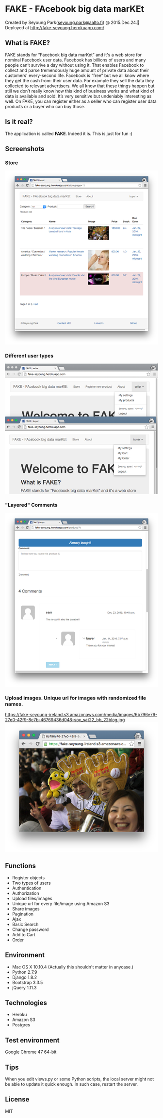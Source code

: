 # FAKE - FAcebook big data marKEt
Created by Seyoung Park(seyoung.park@aalto.fi) @ 2015.Dec.24.:tada:
<br>Deployed at http://fake-seyoung.herokuapp.com/

## What is FAKE?
FAKE stands for “Facebook big data marKet” and it's a web store for nominal Facebook user data. Facebook has billions of users and many people can’t survive a day without using it. That enables Facebook to collect and parse tremendously huge amount of private data about their customers' every-second life. Facebook is “free” but we all know where they get the cash from: their user data. For example they sell the data they collected to relevant advertisers. We all know that these things happen but still we don’t really know how this kind of business works and what kind of data is available and sold. It’s very sensitive but undeniably interesting as well. On FAKE, you can register either as a seller who can register user data products or a buyer who can buy those.


## Is it real?
The application is called **FAKE**. Indeed it is. This is just for fun :)


## Screenshots
### Store
[![Fake thumbnail](/readme_images/fake_thumbnail.png)](http://fake-seyoung.herokuapp.com/)
### Different user types
[![Fake thumbnail](/readme_images/authority.png)](http://fake-seyoung.herokuapp.com/)
### "Layered" Comments
[![Fake thumbnail](/readme_images/comments.png)](http://fake-seyoung.herokuapp.com/)
### Upload images. Unique url for images with randomized file names.
https://fake-seyoung-ireland.s3.amazonaws.com/media/images/6b796e76-27e0-42f9-8c7b-46769436d048-sox_sat22_bb_22blog.jpg
[![Fake thumbnail](/readme_images/unique_url3.png)](https://fake-seyoung-ireland.s3.amazonaws.com/media/images/6b796e76-27e0-42f9-8c7b-46769436d048-sox_sat22_bb_22blog.jpg)

## Functions
* Register objects
* Two types of users
* Authentication
* Authorization
* Upload files/images
* Unique url for every file/image using Amazon S3
* Share images
* Pagination
* Ajax
* Basic Search
* Change password
* Add to Cart
* Order

## Environment
* Mac OS X 10.10.4 (Actually this shouldn't matter in anycase.)
* Python 2.7.9
* Django 1.8.2
* Bootstrap 3.3.5
* jQuery 1.11.3

## Technologies
* Heroku
* Amazon S3
* Postgres

## Test environment
Google Chrome 47 64-bit

## Tips
When you edit views.py or some Python scripts, the local server might not be able to update it quick enough. In such case, restart the server.

## License
MIT
